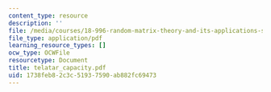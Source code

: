 ```yaml
---
content_type: resource
description: ''
file: /media/courses/18-996-random-matrix-theory-and-its-applications-spring-2004/1738feb82c3c51937590ab882fc69473_telatar_capacity.pdf
file_type: application/pdf
learning_resource_types: []
ocw_type: OCWFile
resourcetype: Document
title: telatar_capacity.pdf
uid: 1738feb8-2c3c-5193-7590-ab882fc69473
---
```

